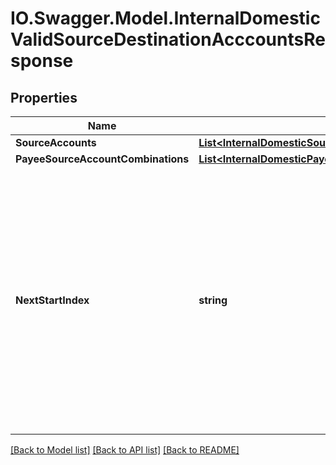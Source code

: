 # IO.Swagger.Model.InternalDomesticValidSourceDestinationAcccountsResponse
## Properties

Name | Type | Description | Notes
------------ | ------------- | ------------- | -------------
**SourceAccounts** | [**List&lt;InternalDomesticSourceAccounts&gt;**](InternalDomesticSourceAccounts.md) |  | 
**PayeeSourceAccountCombinations** | [**List&lt;InternalDomesticPayeeSourceAccountCombinations&gt;**](InternalDomesticPayeeSourceAccountCombinations.md) |  | 
**NextStartIndex** | **string** | In some cases there is more data than what can be returned in a single response. If there is additional data available a nextStartIndex will be returned. Pass the nextStartIndex in your next request to retrieve the next set of data. | [optional] 

[[Back to Model list]](../README.md#documentation-for-models) [[Back to API list]](../README.md#documentation-for-api-endpoints) [[Back to README]](../README.md)

